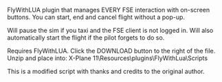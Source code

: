 FlyWithLUA plugin that manages EVERY FSE interaction with on-screen buttons. You can start, end and cancel flight without a pop-up.

Will pause the sim if you taxi and the FSE client is not logged in.
Will also automatically start the flight if the pilot forgets to do so.

Requires FlyWithLUA.
Click the DOWNLOAD button to the right of the file. 
Unzip and place into:
X-Plane 11\Resources\plugins\FlyWithLua\Scripts

This is a modified script with thanks and credits to the original author.
